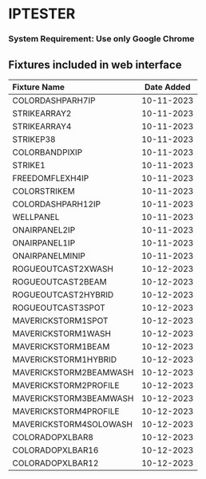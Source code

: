 # IPTESTER

### System Requirement: Use only Google Chrome

## Fixtures included in web interface  

| Fixture Name           | Date Added |
|   :--                  |     :-:    |
| COLORDASHPARH7IP       | 10-11-2023 |
| STRIKEARRAY2           | 10-11-2023 |
| STRIKEARRAY4           | 10-11-2023 |
| STRIKEP38              | 10-11-2023 |
| COLORBANDPIXIP         | 10-11-2023 |
| STRIKE1                | 10-11-2023 |
| FREEDOMFLEXH4IP        | 10-11-2023 |
| COLORSTRIKEM           | 10-11-2023 |
| COLORDASHPARH12IP      | 10-11-2023 |
| WELLPANEL              | 10-11-2023 |
| ONAIRPANEL2IP          | 10-11-2023 |
| ONAIRPANEL1IP          | 10-11-2023 |
| ONAIRPANELMINIP        | 10-11-2023 |
| ROGUEOUTCAST2XWASH     | 10-12-2023 |
| ROGUEOUTCAST2BEAM      | 10-12-2023 |
| ROGUEOUTCAST2HYBRID    | 10-12-2023 |
| ROGUEOUTCAST3SPOT      | 10-12-2023 |
| MAVERICKSTORM1SPOT     | 10-12-2023 |
| MAVERICKSTORM1WASH     | 10-12-2023 |
| MAVERICKSTORM1BEAM     | 10-12-2023 |
| MAVERICKSTORM1HYBRID   | 10-12-2023 |
| MAVERICKSTORM2BEAMWASH | 10-12-2023 |
| MAVERICKSTORM2PROFILE  | 10-12-2023 |
| MAVERICKSTORM3BEAMWASH | 10-12-2023 |
| MAVERICKSTORM4PROFILE  | 10-12-2023 |
| MAVERICKSTORM4SOLOWASH | 10-12-2023 |
| COLORADOPXLBAR8        | 10-12-2023 |
| COLORADOPXLBAR16       | 10-12-2023 |
| COLORADOPXLBAR12       | 10-12-2023 |

